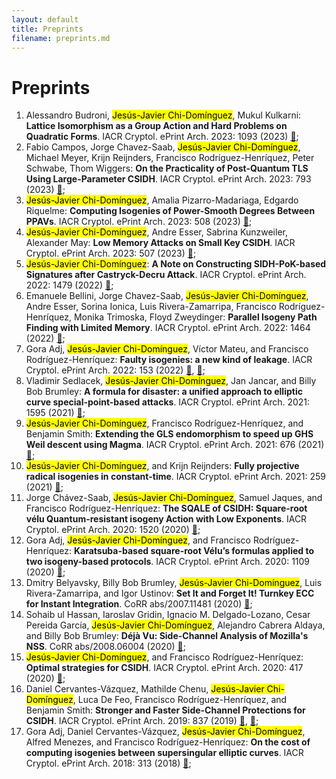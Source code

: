 ```yaml
---
layout: default
title: Preprints
filename: preprints.md
--- 
```


# Preprints

1. Alessandro Budroni, <mark>Jes&uacute;s-Javier Chi-Dom&iacute;nguez</mark>, Mukul Kulkarni: **Lattice Isomorphism as a Group Action and Hard Problems on Quadratic Forms**. IACR Cryptol. ePrint Arch. 2023: 1093 (2023) [&#128279;](https://eprint.iacr.org/2023/1093);
2. Fabio Campos, Jorge Chavez-Saab, <mark>Jes&uacute;s-Javier Chi-Dom&iacute;nguez</mark>, Michael Meyer, Krijn Reijnders, Francisco Rodr&iacute;guez-Henr&iacute;quez, Peter Schwabe, Thom Wiggers: **On the Practicality of Post-Quantum TLS Using Large-Parameter CSIDH**. IACR Cryptol. ePrint Arch. 2023: 793 (2023) [&#128279;](https://eprint.iacr.org/2023/793);
3. <mark>Jes&uacute;s-Javier Chi-Dom&iacute;nguez</mark>, Amalia Pizarro-Madariaga, Edgardo Riquelme: **Computing Isogenies of Power-Smooth Degrees Between PPAVs**. IACR Cryptol. ePrint Arch. 2023: 508 (2023) [&#128279;](https://eprint.iacr.org/2023/508);
4. <mark>Jes&uacute;s-Javier Chi-Dom&iacute;nguez</mark>, Andre Esser, Sabrina Kunzweiler, Alexander May: **Low Memory Attacks on Small Key CSIDH**. IACR Cryptol. ePrint Arch. 2023: 507 (2023) [&#128279;](https://eprint.iacr.org/2023/507);
5. <mark>Jes&uacute;s-Javier Chi-Dom&iacute;nguez</mark>: **A Note on Constructing SIDH-PoK-based Signatures after Castryck-Decru Attack**. IACR Cryptol. ePrint Arch. 2022: 1479 (2022) [&#128279;](https://eprint.iacr.org/2022/1479);
6. Emanuele Bellini, Jorge Chavez-Saab, <mark>Jes&uacute;s-Javier Chi-Dom&iacute;nguez</mark>, Andre Esser, Sorina Ionica, Luis Rivera-Zamarripa, Francisco Rodr&iacute;guez-Henr&iacute;quez, Monika Trimoska, Floyd Zweydinger: **Parallel Isogeny Path Finding with Limited Memory**. IACR Cryptol. ePrint Arch. 2022: 1464 (2022) [&#128279;](https://eprint.iacr.org/2022/1464);
7. Gora Adj, <mark>Jes&uacute;s-Javier Chi-Dom&iacute;nguez</mark>, V&iacute;ctor Mateu, and Francisco Rodr&iacute;guez-Henr&iacute;quez: **Faulty isogenies: a new kind of leakage**. IACR Cryptol. ePrint Arch. 2022: 153 (2022) [&#128279;](https://eprint.iacr.org/2022/153), [&#128279;](https://arxiv.org/abs/2202.04896);
8. Vladimir Sedlacek, <mark>Jes&uacute;s-Javier Chi-Dom&iacute;nguez</mark>, Jan Jancar, and Billy Bob Brumley: **A formula for disaster: a unified approach to elliptic curve special-point-based attacks**. IACR Cryptol. ePrint Arch. 2021: 1595 (2021) [&#128279;](https://eprint.iacr.org/2021/1595);
9. <mark>Jes&uacute;s-Javier Chi-Dom&iacute;nguez</mark>, Francisco Rodr&iacute;guez-Henr&iacute;quez, and Benjamin Smith: **Extending the GLS endomorphism to speed up GHS Weil descent using Magma**. IACR Cryptol. ePrint Arch. 2021: 676 (2021) [&#128279;](https://eprint.iacr.org/2021/676);
10. <mark>Jes&uacute;s-Javier Chi-Dom&iacute;nguez</mark>, and Krijn Reijnders: **Fully projective radical isogenies in constant-time**. IACR Cryptol. ePrint Arch. 2021: 259 (2021) [&#128279;](https://eprint.iacr.org/2021/259);
11. Jorge Ch&aacute;vez-Saab, <mark>Jes&uacute;s-Javier Chi-Dom&iacute;nguez</mark>, Samuel Jaques, and Francisco Rodr&iacute;guez-Henr&iacute;quez: **The SQALE of CSIDH: Square-root v&eacute;lu Quantum-resistant isogeny Action with Low Exponents**. IACR Cryptol. ePrint Arch. 2020: 1520 (2020) [&#128279;](https://eprint.iacr.org/2020/1520);
12. Gora Adj, <mark>Jes&uacute;s-Javier Chi-Dom&iacute;nguez</mark>, and Francisco Rodr&iacute;guez-Henr&iacute;quez: **Karatsuba-based square-root Vélu’s formulas applied to two isogeny-based protocols**. IACR Cryptol. ePrint Arch. 2020: 1109 (2020) [&#128279;](https://eprint.iacr.org/2020/1109);
13. Dmitry Belyavsky, Billy Bob Brumley, <mark>Jes&uacute;s-Javier Chi-Dom&iacute;nguez</mark>, Luis Rivera-Zamarripa, and Igor Ustinov: **Set It and Forget It! Turnkey ECC for Instant Integration**. CoRR abs/2007.11481 (2020) [&#128279;](https://arxiv.org/abs/2007.11481);
14. Sohaib ul Hassan, Iaroslav Gridin, Ignacio M. Delgado-Lozano, Cesar Pereida Garc&iacute;a, <mark>Jes&uacute;s-Javier Chi-Dom&iacute;nguez</mark>, Alejandro Cabrera Aldaya, and Billy Bob Brumley: **D&eacute;j&agrave; Vu: Side-Channel Analysis of Mozilla's NSS**. CoRR abs/2008.06004 (2020) [&#128279;](https://arxiv.org/abs/2008.06004);
15. <mark>Jes&uacute;s-Javier Chi-Dom&iacute;nguez</mark>, and Francisco Rodr&iacute;guez-Henr&iacute;quez: **Optimal strategies for CSIDH**. IACR Cryptol. ePrint Arch. 2020: 417 (2020) [&#128279;](https://eprint.iacr.org/2020/417);
16. Daniel Cervantes-V&aacute;zquez, Mathilde Chenu, <mark>Jes&uacute;s-Javier Chi-Dom&iacute;nguez</mark>, Luca De Feo, Francisco Rodr&iacute;guez-Henr&iacute;quez, and Benjamin Smith: **Stronger and Faster Side-Channel Protections for CSIDH**. IACR Cryptol. ePrint Arch. 2019: 837 (2019) [&#128279;](https://eprint.iacr.org/2019/837), [&#128279;](https://arxiv.org/abs/1907.08704);
17. Gora Adj, Daniel Cervantes-V&aacute;zquez, <mark>Jes&uacute;s-Javier Chi-Dom&iacute;nguez</mark>, Alfred Menezes, and Francisco Rodr&iacute;guez-Henr&iacute;quez: **On the cost of computing isogenies between supersingular elliptic curves**. IACR Cryptol. ePrint Arch. 2018: 313 (2018) [&#128279;](https://eprint.iacr.org/2018/313);
